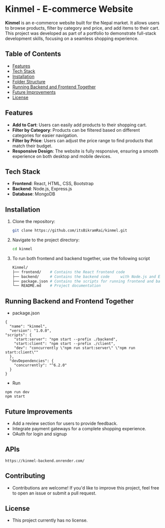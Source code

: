# Kinmel - E-commerce Website

**Kinmel** is an e-commerce website built for the Nepal market. It allows users to browse products, filter by category and price, and add items to their cart. This project was developed as part of a portfolio to demonstrate full-stack development skills, focusing on a seamless shopping experience.

## Table of Contents

- [Features](#features)
- [Tech Stack](#tech-stack)
- [Installation](#installation)
- [Folder Structure](#folder-structure)
- [Running Backend and Frontend Together](#running-backend-and-frontend-together)
- [Future Improvements](#future-improvements)
- [License](#license)

## Features

- **Add to Cart**: Users can easily add products to their shopping cart.
- **Filter by Category**: Products can be filtered based on different categories for easier navigation.
- **Filter by Price**: Users can adjust the price range to find products that match their budget.
- **Responsive Design**: The website is fully responsive, ensuring a smooth experience on both desktop and mobile devices.

## Tech Stack

- **Frontend**: React, HTML, CSS, Bootstrap
- **Backend**: Node.js, Express.js
- **Database**: MongoDB

## Installation

1. Clone the repository:

   ```bash
   git clone https://github.com/itsBikramRai/kinmel.git
   ```

2. Navigate to the project directory:
   ```bash
   cd kinmel
   ```
3. To run both frontend and backend together, use the following script

    ```bash
    Kinmel/
    ├── frontend/    # Contains the React frontend code
    ├── backend/     # Contains the backend code     with Node.js and Express
    ├── package.json # Contains the scripts for running frontend and backend together
    └── README.md    # Project documentation

## Running Backend and Frontend Together 
* package.json

``` 
{
  "name": "kinmel",
  "version": "1.0.0",
"scripts": {
    "start:server": "npm start --prefix ./backend",
    "start:client": "npm start --prefix ./client",
    "dev": "concurrently \"npm run start:server\" \"npm run start:client\""
  },
  "devDependencies": {
    "concurrently": "^6.2.0"
  }
}
```
* Run
```
npm run dev
npm start
```

## Future Improvements

- Add a review section for users to provide feedback.
- Integrate payment gateways for a complete shopping experience.
- OAuth for login and signup
## APIs
```
https://kinmel-backend.onrender.com/
```

 ## Contributing
* Contributions are welcome! If you'd like to improve this project, feel free to open an issue or submit a pull request.


## License
- This project currently has no license.

